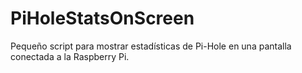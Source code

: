 # PiHoleStatsOnScreen
Pequeño script para mostrar estadísticas de Pi-Hole en una pantalla conectada a la Raspberry Pi. 
